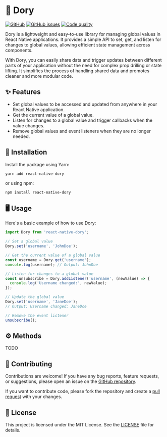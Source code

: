 # 🐠 Dory
[![GitHub](https://img.shields.io/github/license/Nembie/Esso?style=flat-square)](LICENSE)
[![GitHub issues](https://img.shields.io/github/issues/Nembie/dory?style=flat-square)](Issues)
[![Code quality](https://img.shields.io/scrutinizer/quality/g/Nembie/dory?style=flat-square)](Code)

Dory is a lightweight and easy-to-use library for managing global values in React Native applications. It provides a simple API to set, get, and listen for changes to global values, allowing efficient state management across components.

With Dory, you can easily share data and trigger updates between different parts of your application without the need for complex prop drilling or state lifting. It simplifies the process of handling shared data and promotes cleaner and more modular code.

## ✨ Features

- Set global values to be accessed and updated from anywhere in your React Native application.
- Get the current value of a global value.
- Listen for changes to a global value and trigger callbacks when the value changes.
- Remove global values and event listeners when they are no longer needed.

## 🚀 Installation

Install the package using Yarn:

```yarn add react-native-dory```

or using npm:

```npm install react-native-dory```

## 🖥️ Usage

Here's a basic example of how to use Dory:

```javascript
import Dory from 'react-native-dory';

// Set a global value
Dory.set('username', 'JohnDoe');

// Get the current value of a global value
const username = Dory.get('username');
console.log(username); // Output: JohnDoe

// Listen for changes to a global value
const unsubscribe = Dory.addListener('username', (newValue) => {
  console.log('Username changed:', newValue);
});

// Update the global value
Dory.set('username', 'JaneDoe');
// Output: Username changed: JaneDoe

// Remove the event listener
unsubscribe();
```

## ⚙️ Methods

TODO



## 🤝 Contributing
Contributions are welcome! If you have any bug reports, feature requests, or suggestions, please open an issue on the [GitHub repository](https://github.com/Nembie/dory/issues).

If you want to contribute code, please fork the repository and create a [pull request](https://github.com/Nembie/dory/pulls) with your changes.

## 📄 License
This project is licensed under the MIT License. See the [LICENSE](https://github.com/Nembie/dory/blob/main/LICENSE) file for details.
